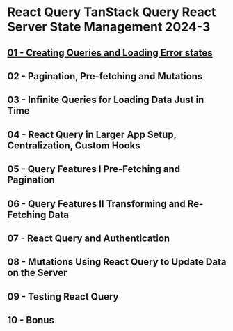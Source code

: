 # React Query  TanStack Query React Server State Management 2024-3

## [01 - Creating Queries and Loading  Error states](./docs/Udemy%20-%20React%20Query%20%20TanStack%20Query%20React%20Server%20State%20Management%202024-3/01%20-%20Creating%20Queries%20and%20Loading%20%20Error%20states/readme.md)

## 02 - Pagination, Pre-fetching and Mutations

## 03 - Infinite Queries for Loading Data Just in Time

## 04 - React Query in Larger App Setup, Centralization, Custom Hooks

## 05 - Query Features I Pre-Fetching and Pagination

## 06 - Query Features II Transforming and Re-Fetching Data

## 07 - React Query and Authentication

## 08 - Mutations Using React Query to Update Data on the Server

## 09 - Testing React Query

## 10 - Bonus

